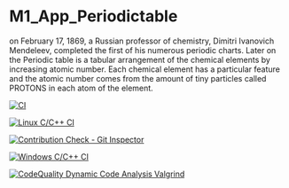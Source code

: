 # M1_App_Periodictable
 on February 17, 1869, a Russian professor of chemistry, Dimitri Ivanovich Mendeleev, completed the first of his numerous periodic charts. Later on the Periodic table is a tabular arrangement of the chemical elements by increasing atomic number. Each chemical element has a particular feature and the atomic number comes from the amount of tiny particles called PROTONS in each atom of the element.

[![CI](https://github.com/VeeraMallikarjuna/github-slideshow/actions/workflows/main.yml/badge.svg)](https://github.com/VeeraMallikarjuna/github-slideshow/actions/workflows/main.yml)

[![Linux C/C++ CI](https://github.com/VeeraMallikarjuna/M1_App_Periodictable/actions/workflows/c-cpp.yml/badge.svg)](https://github.com/VeeraMallikarjuna/M1_App_Periodictable/actions/workflows/c-cpp.yml)

[![Contribution Check - Git Inspector](https://github.com/VeeraMallikarjuna/M1_App_Periodictable/actions/workflows/gitinspector.yml/badge.svg)](https://github.com/VeeraMallikarjuna/M1_App_Periodictable/actions/workflows/gitinspector.yml)

[![Windows C/C++ CI](https://github.com/VeeraMallikarjuna/M1_App_Periodictable/actions/workflows/windows_c-ccp.yml/badge.svg)](https://github.com/VeeraMallikarjuna/M1_App_Periodictable/actions/workflows/windows_c-ccp.yml)

[![CodeQuality Dynamic Code Analysis Valgrind](https://github.com/VeeraMallikarjuna/M1_App_Periodictable/actions/workflows/valgrid.yml/badge.svg)](https://github.com/VeeraMallikarjuna/M1_App_Periodictable/actions/workflows/valgrid.yml)
